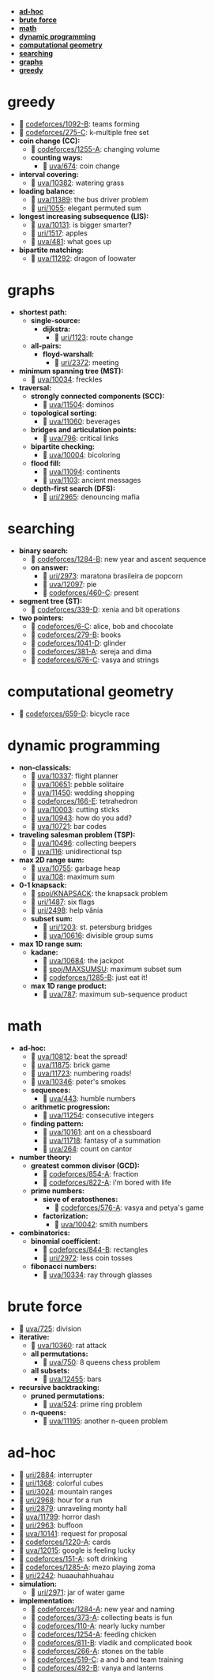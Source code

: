 - **[ad-hoc](#ad-hoc)**
- **[brute force](#brute-force)**
- **[math](#math)**
- **[dynamic programming](#dynamic-programming)**
- **[computational geometry](#computational-geometry)**
- **[searching](#searching)**
- **[graphs](#graphs)**
- **[greedy](#greedy)**

# greedy
- 📗 [codeforces/1092-B](https://github.com/brnpapa/competitive-programming/blob/master/codeforces/1092-B.cpp): teams forming
- 📗 [codeforces/275-C](https://github.com/brnpapa/competitive-programming/blob/master/codeforces/275-C.cpp): k-multiple free set
- **coin change (CC):**
	- 📗 [codeforces/1255-A](https://github.com/brnpapa/competitive-programming/blob/master/codeforces/1255-A.cpp): changing volume
	- **counting ways:**
		- 📗 [uva/674](https://github.com/brnpapa/competitive-programming/blob/master/uva/674.cpp): coin change
- **interval covering:**
	- 📙 [uva/10382](https://github.com/brnpapa/competitive-programming/blob/master/uva/10382.cpp): watering grass
- **loading balance:**
	- 📗 [uva/11389](https://github.com/brnpapa/competitive-programming/blob/master/uva/11389.cpp): the bus driver problem
	- 📙 [uri/1055](https://github.com/brnpapa/competitive-programming/blob/master/uri/1055.cpp): elegant permuted sum
- **longest increasing subsequence (LIS):**
	- 📙 [uva/10131](https://github.com/brnpapa/competitive-programming/blob/master/uva/10131.cpp): is bigger smarter?
	- 📙 [uri/1517](https://github.com/brnpapa/competitive-programming/blob/master/uri/1517.cpp): apples
	- 📙 [uva/481](https://github.com/brnpapa/competitive-programming/blob/master/uva/481.cpp): what goes up
- **bipartite matching:**
	- 📗 [uva/11292](https://github.com/brnpapa/competitive-programming/blob/master/uva/11292.cpp): dragon of loowater
# graphs
- **shortest path:**
	- **single-source:**
		- **dijkstra:**
			- 📙 [uri/1123](https://github.com/brnpapa/competitive-programming/blob/master/uri/1123.cpp): route change
	- **all-pairs:**
		- **floyd-warshall:**
			- 📗 [uri/2372](https://github.com/brnpapa/competitive-programming/blob/master/uri/2372.cpp): meeting
- **minimum spanning tree (MST):**
	- 📗 [uva/10034](https://github.com/brnpapa/competitive-programming/blob/master/uva/10034.cpp): freckles
- **traversal:**
	- **strongly connected components (SCC):**
		- 📙 [uva/11504](https://github.com/brnpapa/competitive-programming/blob/master/uva/11504.cpp): dominos
	- **topological sorting:**
		- 📗 [uva/11060](https://github.com/brnpapa/competitive-programming/blob/master/uva/11060.cpp): beverages
	- **bridges and articulation points:**
		- 📗 [uva/796](https://github.com/brnpapa/competitive-programming/blob/master/uva/796.cpp): critical links
	- **bipartite checking:**
		- 📗 [uva/10004](https://github.com/brnpapa/competitive-programming/blob/master/uva/10004.cpp): bicoloring
	- **flood fill:**
		- 📗 [uva/11094](https://github.com/brnpapa/competitive-programming/blob/master/uva/11094.cpp): continents
		- 📕 [uva/1103](https://github.com/brnpapa/competitive-programming/blob/master/uva/1103.cpp): ancient messages
	- **depth-first search (DFS):**
		- 📙 [uri/2965](https://github.com/brnpapa/competitive-programming/blob/master/uri/2965.cpp): denouncing mafia
# searching
- **binary search:**
	- 📙 [codeforces/1284-B](https://github.com/brnpapa/competitive-programming/blob/master/codeforces/1284-B.cpp): new year and ascent sequence
	- **on answer:**
		- 📙 [uri/2973](https://github.com/brnpapa/competitive-programming/blob/master/uri/2973.cpp): maratona brasileira de popcorn
		- 📙 [uva/12097](https://github.com/brnpapa/competitive-programming/blob/master/uva/12097.cpp): pie
		- 📕 [codeforces/460-C](https://github.com/brnpapa/competitive-programming/blob/master/codeforces/460-C.cpp): present
- **segment tree (ST):**
	- 📙 [codeforces/339-D](https://github.com/brnpapa/competitive-programming/blob/master/codeforces/339-D.cpp): xenia and bit operations
- **two pointers:**
	- 📗 [codeforces/6-C](https://github.com/brnpapa/competitive-programming/blob/master/codeforces/6-C.cpp): alice, bob and chocolate
	- 📙 [codeforces/279-B](https://github.com/brnpapa/competitive-programming/blob/master/codeforces/279-B.cpp): books
	- 📕 [codeforces/1041-D](https://github.com/brnpapa/competitive-programming/blob/master/codeforces/1041-D.cpp): glinder
	- 📗 [codeforces/381-A](https://github.com/brnpapa/competitive-programming/blob/master/codeforces/381-A.cpp): sereja and dima
	- 📙 [codeforces/676-C](https://github.com/brnpapa/competitive-programming/blob/master/codeforces/676-C.cpp): vasya and strings
# computational geometry
- 📗 [codeforces/659-D](https://github.com/brnpapa/competitive-programming/blob/master/codeforces/659-D.cpp): bicycle race
# dynamic programming
- **non-classicals:**
	- 📗 [uva/10337](https://github.com/brnpapa/competitive-programming/blob/master/uva/10337.cpp): flight planner
	- 📙 [uva/10651](https://github.com/brnpapa/competitive-programming/blob/master/uva/10651.cpp): pebble solitaire
	- 📗 [uva/11450](https://github.com/brnpapa/competitive-programming/blob/master/uva/11450.cpp): wedding shopping
	- 📙 [codeforces/166-E](https://github.com/brnpapa/competitive-programming/blob/master/codeforces/166-E.cpp): tetrahedron
	- 📗 [uva/10003](https://github.com/brnpapa/competitive-programming/blob/master/uva/10003.cpp): cutting sticks
	- 📗 [uva/10943](https://github.com/brnpapa/competitive-programming/blob/master/uva/10943.cpp): how do you add?
	- 📙 [uva/10721](https://github.com/brnpapa/competitive-programming/blob/master/uva/10721.cpp): bar codes
- **traveling salesman problem (TSP):**
	- 📗 [uva/10496](https://github.com/brnpapa/competitive-programming/blob/master/uva/10496.cpp): collecting beepers
	- 📙 [uva/116](https://github.com/brnpapa/competitive-programming/blob/master/uva/116.cpp): unidirectional tsp
- **max 2D range sum:**
	- 📕 [uva/10755](https://github.com/brnpapa/competitive-programming/blob/master/uva/10755.cpp): garbage heap
	- 📗 [uva/108](https://github.com/brnpapa/competitive-programming/blob/master/uva/108.cpp): maximum sum
- **0-1 knapsack:**
	- 📗 [spoj/KNAPSACK](https://github.com/brnpapa/competitive-programming/blob/master/spoj/KNAPSACK.cpp): the knapsack problem
	- 📙 [uri/1487](https://github.com/brnpapa/competitive-programming/blob/master/uri/1487.cpp): six flags
	- 📗 [uri/2498](https://github.com/brnpapa/competitive-programming/blob/master/uri/2498.cpp): help vânia
	- **subset sum:**
		- 📗 [uri/1203](https://github.com/brnpapa/competitive-programming/blob/master/uri/1203.cpp): st. petersburg bridges
		- 📙 [uva/10616](https://github.com/brnpapa/competitive-programming/blob/master/uva/10616.cpp): divisible group sums
- **max 1D range sum:**
	- **kadane:**
		- 📗 [uva/10684](https://github.com/brnpapa/competitive-programming/blob/master/uva/10684.cpp): the jackpot
		- 📗 [spoj/MAXSUMSU](https://github.com/brnpapa/competitive-programming/blob/master/spoj/MAXSUMSU.cpp): maximum subset sum
		- 📗 [codeforces/1285-B](https://github.com/brnpapa/competitive-programming/blob/master/codeforces/1285-B.cpp): just eat it!
	- **max 1D range product:**
		- 📙 [uva/787](https://github.com/brnpapa/competitive-programming/blob/master/uva/787.py): maximum sub-sequence product
# math
- **ad-hoc:**
	- 📗 [uva/10812](https://github.com/brnpapa/competitive-programming/blob/master/uva/10812.cpp): beat the spread!
	- 📗 [uva/11875](https://github.com/brnpapa/competitive-programming/blob/master/uva/11875.cpp): brick game
	- 📗 [uva/11723](https://github.com/brnpapa/competitive-programming/blob/master/uva/11723.cpp): numbering roads!
	- 📗 [uva/10346](https://github.com/brnpapa/competitive-programming/blob/master/uva/10346.cpp): peter's smokes
	- **sequences:**
		- 📙 [uva/443](https://github.com/brnpapa/competitive-programming/blob/master/uva/443.cpp): humble numbers
	- **arithmetic progression:**
		- 📙 [uva/11254](https://github.com/brnpapa/competitive-programming/blob/master/uva/11254.cpp): consecutive integers
	- **finding pattern:**
		- 📙 [uva/10161](https://github.com/brnpapa/competitive-programming/blob/master/uva/10161.cpp): ant on a chessboard
		- 📕 [uva/11718](https://github.com/brnpapa/competitive-programming/blob/master/uva/11718.cpp): fantasy of a summation
		- 📙 [uva/264](https://github.com/brnpapa/competitive-programming/blob/master/uva/264.cpp): count on cantor
- **number theory:**
	- **greatest common divisor (GCD):**
		- 📗 [codeforces/854-A](https://github.com/brnpapa/competitive-programming/blob/master/codeforces/854-A.cpp): fraction
		- 📗 [codeforces/822-A](https://github.com/brnpapa/competitive-programming/blob/master/codeforces/822-A.cpp): i'm bored with life
	- **prime numbers:**
		- **sieve of eratosthenes:**
			- 📙 [codeforces/576-A](https://github.com/brnpapa/competitive-programming/blob/master/codeforces/576-A.cpp): vasya and petya's game
		- **factorization:**
			- 📗 [uva/10042](https://github.com/brnpapa/competitive-programming/blob/master/uva/10042.cpp): smith numbers
- **combinatorics:**
	- **binomial coefficient:**
		- 📗 [codeforces/844-B](https://github.com/brnpapa/competitive-programming/blob/master/codeforces/844-B.cpp): rectangles
		- 📕 [uri/2972](https://github.com/brnpapa/competitive-programming/blob/master/uri/2972.cpp): less coin tosses
	- **fibonacci numbers:**
		- 📙 [uva/10334](https://github.com/brnpapa/competitive-programming/blob/master/uva/10334.py): ray through glasses
# brute force
- 📗 [uva/725](https://github.com/brnpapa/competitive-programming/blob/master/uva/725.cpp): division
- **iterative:**
	- 📗 [uva/10360](https://github.com/brnpapa/competitive-programming/blob/master/uva/10360.cpp): rat attack
	- **all permutations:**
		- 📗 [uva/750](https://github.com/brnpapa/competitive-programming/blob/master/uva/750.cpp): 8 queens chess problem
	- **all subsets:**
		- 📗 [uva/12455](https://github.com/brnpapa/competitive-programming/blob/master/uva/12455.cpp): bars
- **recursive backtracking:**
	- **pruned permutations:**
		- 📙 [uva/524](https://github.com/brnpapa/competitive-programming/blob/master/uva/524.cpp): prime ring problem
	- **n-queens:**
		- 📙 [uva/11195](https://github.com/brnpapa/competitive-programming/blob/master/uva/11195.cpp): another n-queen problem
# ad-hoc
- 📗 [uri/2884](https://github.com/brnpapa/competitive-programming/blob/master/uri/2884.cpp): interrupter
- 📕 [uri/1368](https://github.com/brnpapa/competitive-programming/blob/master/uri/1368.cpp): colorful cubes
- 📗 [uri/3024](https://github.com/brnpapa/competitive-programming/blob/master/uri/3024.cpp): mountain ranges
- 📗 [uri/2968](https://github.com/brnpapa/competitive-programming/blob/master/uri/2968.cpp): hour for a run
- 📗 [uri/2879](https://github.com/brnpapa/competitive-programming/blob/master/uri/2879.cpp): unraveling monty hall
- 📗 [uva/11799](https://github.com/brnpapa/competitive-programming/blob/master/uva/11799.cpp): horror dash
- 📗 [uri/2963](https://github.com/brnpapa/competitive-programming/blob/master/uri/2963.cpp): buffoon
- 📗 [uva/10141](https://github.com/brnpapa/competitive-programming/blob/master/uva/10141.cpp): request for proposal
- 📗 [codeforces/1220-A](https://github.com/brnpapa/competitive-programming/blob/master/codeforces/1220-A.cpp): cards
- 📗 [uva/12015](https://github.com/brnpapa/competitive-programming/blob/master/uva/12015.cpp): google is feeling lucky
- 📗 [codeforces/151-A](https://github.com/brnpapa/competitive-programming/blob/master/codeforces/151-A.cpp): soft drinking
- 📗 [codeforces/1285-A](https://github.com/brnpapa/competitive-programming/blob/master/codeforces/1285-A.cpp): mezo playing zoma
- 📗 [uri/2242](https://github.com/brnpapa/competitive-programming/blob/master/uri/2242.cpp): huaauhahhuahau
- **simulation:**
	- 📙 [uri/2971](https://github.com/brnpapa/competitive-programming/blob/master/uri/2971.cpp): jar of water game
- **implementation:**
	- 📗 [codeforces/1284-A](https://github.com/brnpapa/competitive-programming/blob/master/codeforces/1284-A.cpp): new year and naming
	- 📗 [codeforces/373-A](https://github.com/brnpapa/competitive-programming/blob/master/codeforces/373-A.cpp): collecting beats is fun
	- 📗 [codeforces/110-A](https://github.com/brnpapa/competitive-programming/blob/master/codeforces/110-A.cpp): nearly lucky number
	- 📙 [codeforces/1254-A](https://github.com/brnpapa/competitive-programming/blob/master/codeforces/1254-A.cpp): feeding chicken
	- 📗 [codeforces/811-B](https://github.com/brnpapa/competitive-programming/blob/master/codeforces/811-B.cpp): vladik and complicated book
	- 📗 [codeforces/266-A](https://github.com/brnpapa/competitive-programming/blob/master/codeforces/266-A.cpp): stones on the table
	- 📙 [codeforces/519-C](https://github.com/brnpapa/competitive-programming/blob/master/codeforces/519-C.cpp): a and b and team training
	- 📗 [codeforces/492-B](https://github.com/brnpapa/competitive-programming/blob/master/codeforces/492-B.cpp): vanya and lanterns
